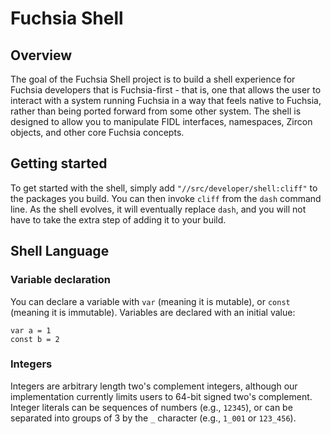 # Fuchsia Shell

## Overview

The goal of the Fuchsia Shell project is to build a shell experience for
Fuchsia developers that is Fuchsia-first - that is, one that allows the user
to interact with a system running Fuchsia in a way that feels native to
Fuchsia, rather than being ported forward from some other system.  The shell
is designed to allow you to manipulate FIDL interfaces, namespaces, Zircon
objects, and other core Fuchsia concepts.

## Getting started

To get started with the shell, simply add `"//src/developer/shell:cliff"` to
the packages you build.  You can then invoke `cliff` from the `dash` command
line.  As the shell evolves, it will eventually replace `dash`, and you will
not have to take the extra step of adding it to your build.

## Shell Language

### Variable declaration

You can declare a variable with `var` (meaning it is mutable), or `const`
(meaning it is immutable).  Variables are declared with an initial value:

```
var a = 1
const b = 2
```

### Integers

Integers are arbitrary length two's complement integers, although our
implementation currently limits users to 64-bit signed two's complement.
Integer literals can be sequences of numbers (e.g., `12345`), or can be
separated into groups of 3 by the `_` character (e.g., `1_001` or
`123_456`).
